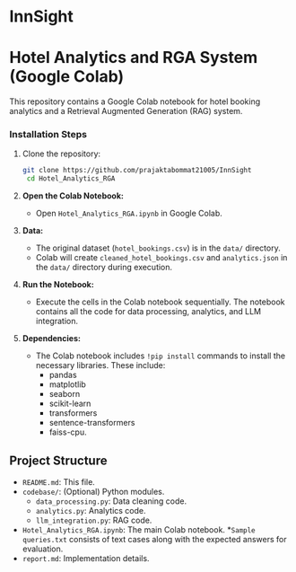 # InnSight

# Hotel Analytics and RGA System (Google Colab)

This repository contains a Google Colab notebook for hotel booking analytics and a Retrieval Augmented Generation (RAG) system.


### **Installation Steps**
1. Clone the repository:
   ```bash
   git clone https://github.com/prajaktabommat21005/InnSight
    cd Hotel_Analytics_RGA
    ```

2.  **Open the Colab Notebook:**

    * Open `Hotel_Analytics_RGA.ipynb` in Google Colab.

3.  **Data:**

    * The original dataset (`hotel_bookings.csv`) is in the `data/` directory.
    * Colab will create `cleaned_hotel_bookings.csv` and `analytics.json` in the `data/` directory during execution.

4.  **Run the Notebook:**

    * Execute the cells in the Colab notebook sequentially. The notebook contains all the code for data processing, analytics, and LLM integration.

5.  **Dependencies:**

    * The Colab notebook includes `!pip install` commands to install the necessary libraries. These include:
        * pandas
        * matplotlib
        * seaborn
        * scikit-learn
        * transformers
        * sentence-transformers
        * faiss-cpu.

## Project Structure

* `README.md`: This file.
* `codebase/`: (Optional) Python modules.
    * `data_processing.py`: Data cleaning code.
    * `analytics.py`: Analytics code.
    * `llm_integration.py`: RAG code.
* `Hotel_Analytics_RGA.ipynb`: The main Colab notebook.
*`Sample queries.txt` consists of text cases along with the expected answers for evaluation.
* `report.md`: Implementation details.

